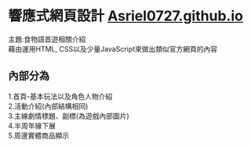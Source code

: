 # 響應式網頁設計 [Asriel0727.github.io](https://asriel0727.github.io/)
主題:食物語首遊相關介紹   
藉由運用HTML, CSS以及少量JavaScript來做出類似官方網頁的內容  
## 內部分為
1.首頁-基本玩法以及角色人物介紹  
2.活動介紹(內部結構相同)  
3.主線劇情標題、副標(為遊戲內部圖片)  
4.半周年線下展  
5.周邊實體商品顯示  
